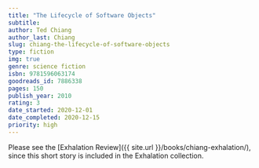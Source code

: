 ```yaml
---
title: "The Lifecycle of Software Objects"
subtitle: 
author: Ted Chiang
author_last: Chiang
slug: chiang-the-lifecycle-of-software-objects
type: fiction
img: true
genre: science fiction
isbn: 9781596063174
goodreads_id: 7886338
pages: 150
publish_year: 2010
rating: 3
date_started: 2020-12-01
date_completed: 2020-12-15
priority: high
---
```


Please see the [Exhalation Review]({{ site.url }}/books/chiang-exhalation/), since this short story is included in the Exhalation collection.